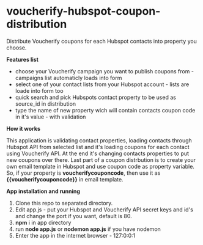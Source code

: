 # voucherify-hubspot-coupon-distribution
Distribute Voucherify coupons for each Hubspot contacts into property you choose.

**Features list**

- choose your Voucherify campaign you want to publish coupons from - campaigns list automaticly loads into form
- select one of your contact lists from your Hubspot account - lists are loade into form too
- quick search and pick Hubspots contact property to be used as source_id in distribution
- type the name of new property wich will contain contacts coupon code in it's value - with validation

**How it works**

This application is validating contact properties, loading contacts through Hubspot API from selected list and it's loading coupons for each contact using Voucherify API.
At the end it's changing contacts properties to put new coupons over there.
Last part of a coupon distrbution is to create your own email template in Hubspot and use coupon code as property variable.
So, if your property is **voucherifycouponcode**, then use it as **{{voucherifycouponcode}}** in email template.

**App installation and running**

1. Clone this repo to separated directory.
2. Edit app.js - put your Hubspot and Voucherify API secret keys and id's and change the port if you want, default is 80.
3. **npm** i in app directory
4. run **node app.js** or **nodemon app.js** if you have nodemon
5. Enter the app in the internet browser - 127:0:0:1

